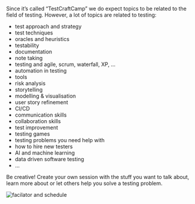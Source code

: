 <!--
.. title: Possible session topics
.. slug: topics
.. date: 2020-08-04 07:24:47 UTC
.. tags: 
.. category: 
.. link: 
.. description: 
.. type: text
-->


Since it’s called “TestCraftCamp” we do expect topics to be related to the field of testing. However, a lot of topics are related to testing:

- test approach and strategy
- test techniques
- oracles and heuristics
- testability
- documentation
- note taking
- testing and agile, scrum, waterfall, XP, …
- automation in testing
- tools
- risk analysis
- storytelling
- modelling & visualisation
- user story refinement
- CI/CD
- communication skills
- collaboration skills
- test improvement
- testing games
- testing problems you need help with
- how to hire new testers
- AI and machine learning
- data driven software testing
- …

Be creative! Create your own session with the stuff you want to talk about, learn more about or let others help you solve a testing problem.

![facilator and schedule](/assets/images/possible-topics.png)